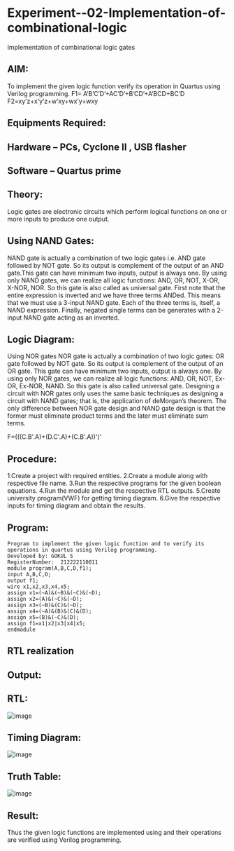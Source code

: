 # Experiment--02-Implementation-of-combinational-logic
Implementation of combinational logic gates
 
## AIM:
To implement the given logic function verify its operation in Quartus using Verilog programming.
 F1= A’B’C’D’+AC’D’+B’CD’+A’BCD+BC’D
F2=xy’z+x’y’z+w’xy+wx’y+wxy
 
 
 
## Equipments Required:
## Hardware – PCs, Cyclone II , USB flasher
## Software – Quartus prime


## Theory:

 Logic gates are electronic circuits which perform logical functions on one or more inputs to produce one output.

## Using NAND Gates:

NAND gate is actually a combination of two logic gates i.e. AND gate followed by NOT gate. So its output is complement of the output of an AND gate.This gate can have minimum two inputs, output is always one. By using only NAND gates, we can realize all logic functions: AND, OR, NOT, X-OR, X-NOR, NOR. So this gate is also called as universal gate. First note that the entire expression is inverted and we have three terms ANDed. This means that we must use a 3-input NAND gate. Each of the three terms is, itself, a NAND expression. Finally, negated single terms can be generates with a 2-input NAND gate acting as an inverted.

## Logic Diagram:

Using NOR gates NOR gate is actually a combination of two logic gates: OR gate followed by NOT gate. So its output is complement of the output of an OR gate. This gate can have minimum two inputs, output is always one. By using only NOR gates, we can realize all logic functions: AND, OR, NOT, Ex-OR, Ex-NOR, NAND. So this gate is also called universal gate. Designing a circuit with NOR gates only uses the same basic techniques as designing a circuit with NAND gates; that is, the application of deMorgan’s theorem. The only difference between NOR gate design and NAND gate design is that the former must eliminate product terms and the later must eliminate sum terms.

F=(((C.B'.A)+(D.C'.A)+(C.B'.A))')'

## Procedure:

1.Create a project with required entities. 
2.Create a module along with respective file name. 
3.Run the respective programs for the given boolean equations. 
4.Run the module and get the respective RTL outputs. 
5.Create university program(VWF) for getting timing diagram. 6.Give the respective inputs for timing diagram and obtain the results.


## Program:
```
Program to implement the given logic function and to verify its operations in quartus using Verilog programming.
Developed by: GOKUL S
RegisterNumber:  212222110011
module program(A,B,C,D,f1);
input A,B,C,D;
output f1;
wire x1,x2,x3,x4,x5;
assign x1=(~A)&(~B)&(~C)&(~D);
assign x2=(A)&(~C)&(~D);
assign x3=(~B)&(C)&(~D);
assign x4=(~A)&(B)&(C)&(D);
assign x5=(B)&(~C)&(D);
assign f1=x1|x2|x3|x4|x5;
endmodule
```
## RTL realization

## Output:
## RTL:

![image](https://github.com/gokul-sureshkumar/Experiment--02-Implementation-of-combinational-logic-/assets/121148715/ad865226-c0d0-468c-8cf1-e69ebc37f4f9)

## Timing Diagram:

![image](https://github.com/gokul-sureshkumar/Experiment--02-Implementation-of-combinational-logic-/assets/121148715/00f67b0f-835c-4ae8-9636-43a93a6c1b7b)

## Truth Table:

![image](https://github.com/gokul-sureshkumar/Experiment--02-Implementation-of-combinational-logic-/assets/121148715/1b9c56c0-fd0f-4342-9336-5ff4a2a051f1)

## Result:
Thus the given logic functions are implemented using  and their operations are verified using Verilog programming.
